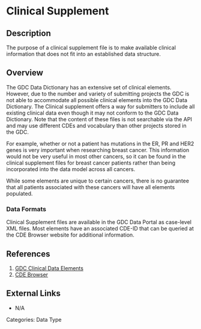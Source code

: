 # Clinical Supplement #

## Description ##

The purpose of a clinical supplement file is to make available clinical information that does not fit into an established data structure.

## Overview ##

The GDC Data Dictionary has an extensive set of clinical elements.  However, due to the number and variety of submitting projects the GDC is not able to accommodate all possible clinical elements into the GDC Data Dictionary.  The Clinical supplement offers a way for submitters to include all existing clinical data even though it may not conform to the GDC Data Dictionary.  Note that the content of these files is not searchable via the API and may use different CDEs and vocabulary than other projects stored in the GDC.  

For example, whether or not a patient has mutations in the ER, PR and HER2 genes is very important when researching breast cancer.  This information would not be very useful in most other cancers, so it can be found in the clinical supplement files for breast cancer patients rather than being incorporated into the data model across all cancers.

While some elements are unique to certain cancers, there is no guarantee that all patients associated with these cancers will have all elements populated.

### Data Formats ###

Clinical Supplement files are available in the GDC Data Portal as case-level XML files. Most elements have an associated CDE-ID that can be queried at the CDE Browser website for additional information.  

## References ##
1. [GDC Clinical Data Elements](https://gdc.cancer.gov/about-data/data-harmonization-and-generation/clinical-data-harmonization)
2. [CDE Browser](https://cdebrowser.nci.nih.gov/cdebrowserClient/cdeBrowser.html#/search)

## External Links ##
* N/A

Categories: Data Type
